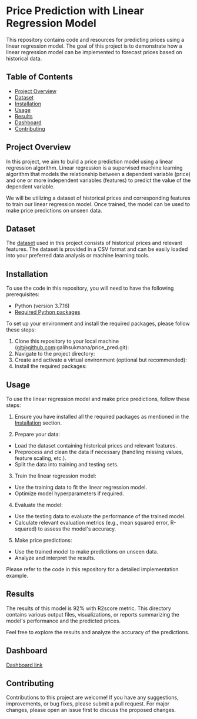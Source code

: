 # Price Prediction with Linear Regression Model

This repository contains code and resources for predicting prices using a linear regression model. The goal of this project is to demonstrate how a linear regression model can be implemented to forecast prices based on historical data.

## Table of Contents

- [Project Overview](#project-overview)
- [Dataset](#dataset)
- [Installation](#installation)
- [Usage](#usage)
- [Results](#results)
- [Dashboard](#dashboard)
- [Contributing](#contributing)

## Project Overview

In this project, we aim to build a price prediction model using a linear regression algorithm. Linear regression is a supervised machine learning algorithm that models the relationship between a dependent variable (price) and one or more independent variables (features) to predict the value of the dependent variable.

We will be utilizing a dataset of historical prices and corresponding features to train our linear regression model. Once trained, the model can be used to make price predictions on unseen data.

## Dataset

The [dataset](https://www.kaggle.com/datasets/brllrb/uber-and-lyft-dataset-boston-ma?select=rideshare_kaggle.csv) used in this project consists of historical prices and relevant features. The dataset is provided in a CSV format and can be easily loaded into your preferred data analysis or machine learning tools.


## Installation

To use the code in this repository, you will need to have the following prerequisites:

- Python (version 3.7.16)
- [Required Python packages](requirements.txt)

To set up your environment and install the required packages, please follow these steps:

1. Clone this repository to your local machine (git@github.com:galihsukmana/price_pred.git):
2. Navigate to the project directory:
3. Create and activate a virtual environment (optional but recommended):
4. Install the required packages:


## Usage

To use the linear regression model and make price predictions, follow these steps:

1. Ensure you have installed all the required packages as mentioned in the [Installation](#installation) section.

2. Prepare your data:
- Load the dataset containing historical prices and relevant features.
- Preprocess and clean the data if necessary (handling missing values, feature scaling, etc.).
- Split the data into training and testing sets.

3. Train the linear regression model:
- Use the training data to fit the linear regression model.
- Optimize model hyperparameters if required.

4. Evaluate the model:
- Use the testing data to evaluate the performance of the trained model.
- Calculate relevant evaluation metrics (e.g., mean squared error, R-squared) to assess the model's accuracy.

5. Make price predictions:
- Use the trained model to make predictions on unseen data.
- Analyze and interpret the results.

Please refer to the code in this repository for a detailed implementation example.

## Results

The results of this model is 92% with R2score metric. This directory contains various output files, visualizations, or reports summarizing the model's performance and the predicted prices.

Feel free to explore the results and analyze the accuracy of the predictions.

## Dashboard

[Dashboard link](https://public.tableau.com/views/UberVsLyftDashboard/Dashboard1?:language=en-US&:display_count=n&:origin=viz_share_link)

## Contributing

Contributions to this project are welcome! If you have any suggestions, improvements, or bug fixes, please submit a pull request. For major changes, please open an issue first to discuss the proposed changes.







